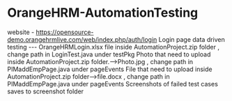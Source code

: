 # OrangeHRM-AutomationTesting
website - https://opensource-demo.orangehrmlive.com/web/index.php/auth/login
Login page data driven testing --- OrangeHRMLogin.xlsx file inside AutomationProject.zip folder , change path in LoginTest.java under testPkg
Photo that need to upload inside AutomationProject.zip folder.-->Photo.jpg , change path in PIMaddEmpPage.java under pageEvents
File that need to upload inside AutomationProject.zip folder-->file.docx , change path in PIMaddEmpPage.java under pageEvents
Screenshots of failed test cases saves to screenshot folder
